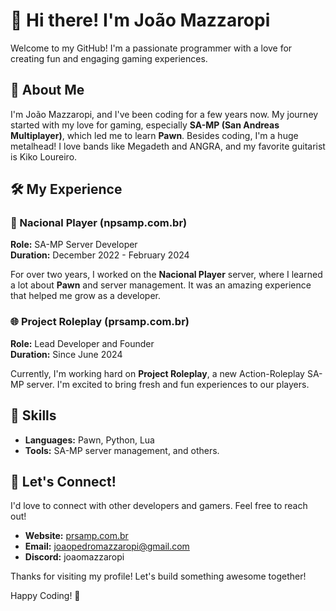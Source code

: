 # 👋 Hi there! I'm João Mazzaropi

Welcome to my GitHub! I'm a passionate programmer with a love for creating fun and engaging gaming experiences.

## 🌟 About Me

I'm João Mazzaropi, and I've been coding for a few years now. My journey started with my love for gaming, especially **SA-MP (San Andreas Multiplayer)**, which led me to learn **Pawn**. Besides coding, I'm a huge metalhead! I love bands like Megadeth and ANGRA, and my favorite guitarist is Kiko Loureiro.

## 🛠️ My Experience

### 🚀 Nacional Player (npsamp.com.br)
**Role:** SA-MP Server Developer  
**Duration:** December 2022 - February 2024

For over two years, I worked on the **Nacional Player** server, where I learned a lot about **Pawn** and server management. It was an amazing experience that helped me grow as a developer.

### 🌐 Project Roleplay (prsamp.com.br)
**Role:** Lead Developer and Founder  
**Duration:** Since June 2024

Currently, I'm working hard on **Project Roleplay**, a new Action-Roleplay SA-MP server. I'm excited to bring fresh and fun experiences to our players.

## 🔧 Skills

- **Languages:** Pawn, Python, Lua
- **Tools:** SA-MP server management, and others.

## 🌟 Let's Connect!

I'd love to connect with other developers and gamers. Feel free to reach out!

- **Website:** [prsamp.com.br](https://prsamp.com.br)
- **Email:** [joaopedromazzaropi@gmail.com](mailto:joaopedromazzaropi@gmail.com)
- **Discord:** joaomazzaropi

Thanks for visiting my profile! Let's build something awesome together!

Happy Coding! 🚀
